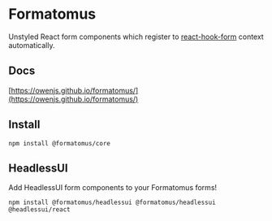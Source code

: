 # Formatomus

Unstyled React form components which register to [react-hook-form](https://react-hook-form.com/) context automatically.

## Docs

[https://owenjs.github.io/formatomus/](https://owenjs.github.io/formatomus/)

## Install

```shell
npm install @formatomus/core
```

## HeadlessUI

Add HeadlessUI form components to your Formatomus forms!

```shell
npm install @formatomus/headlessui @formatomus/headlessui @headlessui/react
```
